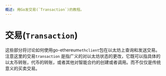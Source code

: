 ```yaml
---
概述: 用Go发交易(`Transaction`)的教程。
---
```


# 交易(`Transaction`)

这些部分将讨论如何使用go-ethereum`ethclient`包在以太坊上查询和发送交易。注意这里的交易`transaction` 是指广义的对以太坊状态的更改，它既可以指具体的以太币转账，代币的转账，或者其他对智能合约的创建或者调用。而不仅仅是传统意义的买卖交易。
